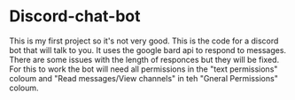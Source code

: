 # Discord-chat-bot

This is my first project so it's not very good. 
This is the code for a discord bot that will talk to you. It uses the google bard api to respond to messages. There are some issues with the length of responces but they will be fixed. 
For this to work the bot will need all permissions in the "text permissions" coloum and "Read messages/View channels" in teh "Gneral Permissions" coloum. 
